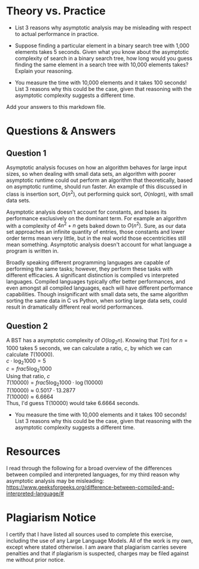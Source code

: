 # Theory vs. Practice

- List 3 reasons why asymptotic analysis may be misleading with respect to
  actual performance in practice.

- Suppose finding a particular element in a binary search tree with 1,000
  elements takes 5 seconds. Given what you know about the asymptotic complexity
  of search in a binary search tree, how long would you guess finding the same
  element in a search tree with 10,000 elements takes? Explain your reasoning.

- You measure the time with 10,000 elements and it takes 100 seconds! List 3
  reasons why this could be the case, given that reasoning with the asymptotic
  complexity suggests a different time.

Add your answers to this markdown file.

# Questions & Answers

## Question 1
  
  Asymptotic analysis focuses on how an algorithm behaves for large input sizes,
  so when dealing with small data sets, an algorithm with poorer asymptotic
  runtime could out perform an algorithm that theoretically, based on asymptotic
  runtime, should run faster. An example of this discussed in class is insertion
  sort, $O(n^2)$, out performing quick sort, $O(nlog n)$, with small data sets.  
  
  Asymptotic analysis doesn't account for constants, and bases its performance
  exclusively on the dominant term. For example an algorithm with a complexity
  of $4n^2+n$ gets baked down to $O(n^2)$. Sure, as our data set approaches
  an infinite quantity of entries, those constants and lower order terms mean
  very little, but in the real world those eccentricities still mean something.
  Asymptotic analysis doesn't account for what language a program is written in.  
  
  Broadly speaking different programming languages are capable of performing the
  same tasks; however, they perform these tasks with different efficacies. A
  significant distinction is compiled vs interpreted languages. Compiled
  languages typically offer better performances, and even amongst all compiled
  languages, each will have different performance capabilities. Though
  insignificant with small data sets, the same algorithm sorting the same data
  in C vs Python, when sorting large data sets, could result in dramatically
  different real world performances.  

## Question 2

  A BST has a asymptotic complexity of $O(log_{2} n)$. Knowing that $T(n)$ for
  $n=1000$ takes 5 seconds, we can calculate a ratio, $c$, by which we can
  calculate $T(10000)$.  
  $c \cdot \log_{2} 1000 = 5$  
  $c = frac{5}{\log_{2} 1000}$  
  Using that ratio, $c$  
  $T(10000) = frac{5}{\log_{2} 1000} \cdot \log(10000)$  
  $T(10000) \approx 0.5017 \cdot 13.2877$  
  $T(10000) \approx 6.6664$  
  Thus, I'd guess T(10000) would take 6.6664 seconds.  

- You measure the time with 10,000 elements and it takes 100 seconds! List 3
  reasons why this could be the case, given that reasoning with the asymptotic
  complexity suggests a different time.  

# Resources

I read through the following for a broad overview of the differences between compiled and interpreted languages, for my third reason why asymptotic analysis may be misleading:  
https://www.geeksforgeeks.org/difference-between-compiled-and-interpreted-language/#

# Plagiarism Notice

I certify that I have listed all sources used to complete this exercise, including the use of any Large Language Models. All of the work is my own, except where stated otherwise. I am aware that plagiarism carries severe penalties and that if plagiarism is suspected, charges may be filed against me without prior notice.
